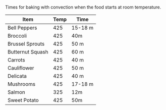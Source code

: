 
Times for baking with convection when the food starts at room temperature.

| Item             | Temp | Time    |
| ----             | ---- | ----    |
| Bell Peppers     | 425  | 15-18 m |
| Broccoli         | 425  | 40m     |
| Brussel Sprouts  | 425  | 50 m    |
| Butternut Squash | 425  | 60 m    |
| Carrots          | 425  | 40 m    |
| Cauliflower      | 425  | 50 m    |
| Delicata         | 425  | 40 m    |
| Mushrooms        | 425  | 17-18 m |
| Salmon           | 325  | 12m     |
| Sweet Potato     | 425  | 50m     |






